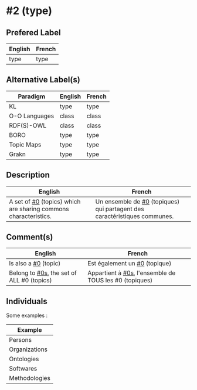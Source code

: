 #2 (type)
==

Prefered Label
-
<table>
    <thead>
        <tr>
            <th>English</th>
            <th>French</th>
        </tr>
    </thead>
    <tbody>
        <tr>
            <td>type</td>
            <td>type</td>
        </tr>
    </tbody>
</table>

Alternative Label(s)
-
<table>
    <thead>
        <tr>
            <th>Paradigm</th>
            <th>English</th>
            <th>French</th>
        </tr>
    </thead>
    <tbody>
       <tr>
            <td>KL</td>
            <td>type</td>
            <td>type</td>
        </tr>
        <tr>
            <td>O-O Languages</td>
            <td>class</td>
            <td>class</td>
       </tr>
       <tr>
            <td>RDF(S)-OWL</td>
            <td>class</td>
            <td>class</td>
        </tr>
        <tr>
            <td>BORO</td>
            <td>type</td>
            <td>type</td>
        </tr>
        <tr>
            <td>Topic Maps</td>
            <td>type</td>
            <td>type</td>
        </tr>
        <tr>
            <td>Grakn</td>
            <td>type</td>
            <td>type</td>
        </tr>
    </tbody>
</table>

Description
-
<table>
    <thead>
        <tr>
            <th>English</th>
            <th>French</th>
        </tr>
    </thead>
    <tbody>
        <tr>
            <td>A set of <a href="https://github.com/iPlumb3r/KeQuarks/blob/master/1_Semantic/Conceptionary/%230_topic.md">#0</a> (topics) which are sharing commons characteristics.</td>
            <td>Un ensemble de <a href="https://github.com/iPlumb3r/KeQuarks/blob/master/1_Semantic/Conceptionary/%230_topic.md">#0</a> (topiques) qui partagent des caractéristiques communes.</td>
        </tr>
    </tbody>
</table>

Comment(s)
-
<table>
    <thead>
        <tr>
            <th>English</th>
            <th>French</th>
        </tr>
    </thead>
    <tbody>
         <tr>
            <td>Is also a <a href="https://github.com/iPlumb3r/KeQuarks/blob/master/1_Semantic/Conceptionary/%230_topic.md">#0</a> (topic)</td>
            <td>Est également un <a href="https://github.com/iPlumb3r/KeQuarks/blob/master/1_Semantic/Conceptionary/%230_topic.md">#0</a> (topique)</td>
        </tr>  
        <tr>
            <td>Belong to <a href="https://github.com/iPlumb3r/KeQuarks/blob/master/1_Semantic/Conceptionary/%230s_Things.md">#0s</a>, the set of ALL #0 (topics)</td>
            <td>Appartient à <a href="https://github.com/iPlumb3r/KeQuarks/blob/master/1_Semantic/Conceptionary/%230s_Things.md">#0s</a>, l'ensemble de TOUS les #0 (topiques)</td>
        </tr>
    </tbody>
</table>


Individuals
-

Some examples : 
<table>
    <thead>
        <tr>
            <th>Example</th>
        </tr>
    </thead>
    <tbody>
        <tr>
            <td>Persons</td>
        </tr>
        <tr>
            <td>Organizations</td>
        </tr>
        <tr>
            <td>Ontologies</td>
        </tr>
        <tr>
            <td>Softwares</td>
        </tr>
        <tr>
            <td>Methodologies</td>
        </tr>
    </tbody>
</table>

